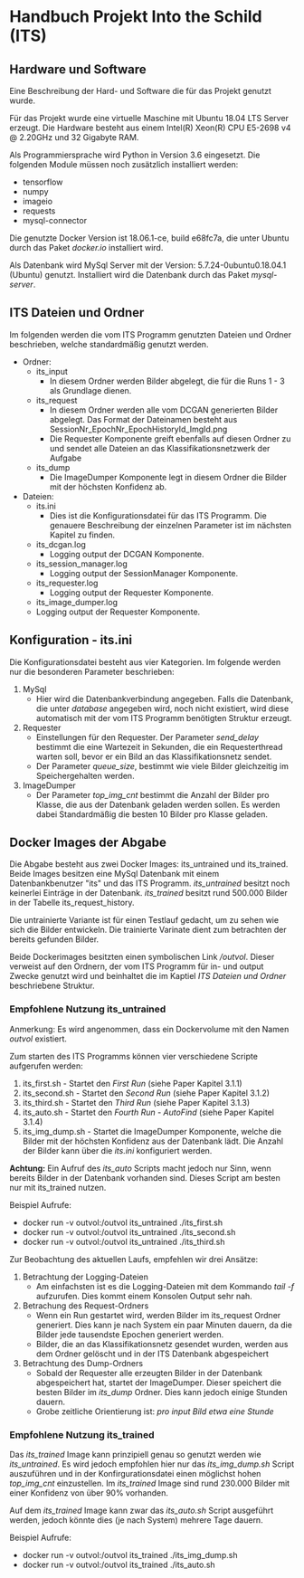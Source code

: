 # Handbuch Projekt Into the Schild (ITS)

## Hardware und Software

Eine Beschreibung der Hard- und Software die für das Projekt genutzt wurde.

Für das Projekt wurde eine virtuelle Maschine mit Ubuntu 18.04 LTS Server erzeugt. Die Hardware besteht aus einem Intel(R) Xeon(R) CPU E5-2698 v4 @ 2.20GHz und 32 Gigabyte RAM.

Als Programmiersprache wird Python in Version 3.6 eingesetzt. Die folgenden Module müssen noch zusätzlich installiert werden:

- tensorflow 
- numpy
- imageio
- requests 
- mysql-connector

Die genutzte Docker Version ist 18.06.1-ce, build e68fc7a, die unter Ubuntu durch das Paket *docker.io* installiert wird.


Als Datenbank wird MySql Server mit der Version: 5.7.24-0ubuntu0.18.04.1 (Ubuntu) genutzt. Installiert wird die Datenbank durch das Paket *mysql-server*.

## ITS Dateien und Ordner

Im folgenden werden die vom ITS Programm genutzten Dateien und Ordner beschrieben, welche standardmäßig genutzt werden.

- Ordner:
  - its_input
    - In diesem Ordner werden Bilder abgelegt, die für die Runs 1 - 3 als Grundlage dienen.
  - its_request
    - In diesem Ordner werden alle vom DCGAN generierten Bilder abgelegt. Das Format der Dateinamen besteht aus SessionNr_EpochNr_EpochHistoryId_ImgId.png
    - Die Requester Komponente greift ebenfalls auf diesen Ordner zu und sendet alle Dateien an das Klassifikationsnetzwerk der Aufgabe
  - its_dump
    - Die ImageDumper Komponente legt in diesem Ordner die Bilder mit der höchsten Konfidenz ab.
- Dateien:
  - its.ini
    - Dies ist die Konfigurationsdatei für das ITS Programm. Die genauere Beschreibung der einzelnen Parameter ist im nächsten Kapitel zu finden.
  - its_dcgan.log
    - Logging output der DCGAN Komponente.
  - its_session_manager.log
    - Logging output der SessionManager Komponente.
  - its_requester.log
    - Logging output der Requester Komponente.
  - its_image_dumper.log
  -  Logging output der Requester Komponente.

## Konfiguration - its.ini

Die Konfigurationsdatei besteht aus vier Kategorien. Im folgende werden nur die besonderen Parameter beschrieben:

1. MySql
   - Hier wird die Datenbankverbindung angegeben. Falls die Datenbank, die unter *database* angegeben wird, noch nicht existiert, wird diese automatisch mit der vom ITS Programm benötigten Struktur erzeugt.
2. Requester
   - Einstellungen für den Requester. Der Parameter *send_delay* bestimmt die eine Wartezeit in Sekunden, die ein Requesterthread warten soll, bevor er ein Bild an das Klassifikationsnetz sendet.
   - Der Parameter *queue_size*, bestimmt wie viele Bilder gleichzeitig im Speichergehalten werden.
3. ImageDumper
   - Der Parameter *top_img_cnt* bestimmt die Anzahl der Bilder pro Klasse, die aus der Datenbank geladen werden sollen. Es werden dabei Standardmäßig die besten 10 Bilder pro Klasse geladen.

## Docker Images der Abgabe

Die Abgabe besteht aus zwei Docker Images: its_untrained und its_trained. Beide Images besitzen eine MySql Datenbank mit einem Datenbankbenutzer "its" und das ITS Programm. *its_untrained* besitzt noch keinerlei Einträge in der Datenbank. *its_trained* besitzt rund 500.000 Bilder in der Tabelle its_request_history.

Die untrainierte Variante ist für einen Testlauf gedacht, um zu sehen wie sich die Bilder entwickeln. Die trainierte Varinate dient zum betrachten der bereits gefunden Bilder.

Beide Dockerimages besitzten einen symbolischen Link */outvol*. Dieser verweist auf den Ordnern, der vom ITS Programm für in- und output Zwecke genutzt wird und beinhaltet die im Kaptiel *ITS Dateien und Ordner* beschriebene Struktur.


### Empfohlene Nutzung its_untrained

Anmerkung: Es wird angenommen, dass ein Dockervolume mit den Namen *outvol* existiert.

Zum starten des ITS Programms können vier verschiedene Scripte aufgerufen werden:

1. its_first.sh - Startet den *First Run* (siehe Paper Kapitel 3.1.1)
2. its_second.sh - Startet den *Second Run* (siehe Paper Kapitel 3.1.2)
3. its_third.sh - Startet den *Third Run* (siehe Paper Kapitel 3.1.3)
4. its_auto.sh - Startet den *Fourth Run - AutoFind* (siehe Paper Kapitel 3.1.4)
5. its_img_dump.sh - Startet die ImageDumper Komponente, welche die Bilder mit der höchsten Konfidenz aus der Datenbank lädt. Die Anzahl der Bilder kann über die *its.ini* konfiguriert werden.

**Achtung:** Ein Aufruf des *its_auto* Scripts macht jedoch nur Sinn, wenn bereits Bilder in der Datenbank vorhanden sind. Dieses Script am besten nur mit its_trained nutzen.

Beispiel Aufrufe:

- docker run -v outvol:/outvol its_untrained ./its_first.sh
- docker run -v outvol:/outvol its_untrained ./its_second.sh
- docker run -v outvol:/outvol its_untrained ./its_third.sh

Zur Beobachtung des aktuellen Laufs, empfehlen wir drei Ansätze:

1. Betrachtung der Logging-Dateien
    - Am einfachsten ist es die Logging-Dateien mit dem Kommando *tail -f* aufzurufen. Dies kommt einem Konsolen Output sehr nah.
2. Betrachung des Request-Ordners
    - Wenn ein Run gestartet wird, werden Bilder im its_request Ordner generiert. Dies kann je nach System ein paar Minuten dauern, da die Bilder jede tausendste Epochen generiert werden.
    - Bilder, die an das Klassifikationsnetz gesendet wurden, werden aus dem Ordner gelöscht und in der ITS Datenbank abgespeichert
3. Betrachtung des Dump-Ordners
    - Sobald der Requester alle erzeugten Bilder in der Datenbank abgespeichert hat, startet der ImageDumper. Dieser speichert die besten Bilder im *its_dump* Ordner. Dies kann jedoch einige Stunden dauern.
    - Grobe zeitliche Orientierung ist: *pro input Bild etwa eine Stunde*

### Empfohlene Nutzung its_trained

Das *its_trained* Image kann prinzipiell genau so genutzt werden wie *its_untrained*. Es wird jedoch empfohlen hier nur das *its_img_dump.sh* Script auszuführen und in der Konfirgurationsdatei einen möglichst hohen *top_img_cnt* einzustellen. Im *its_trained* Image sind rund 230.000 Bilder mit einer Konfidenz von über 90% vorhanden.

Auf dem *its_trained* Image kann zwar das *its_auto.sh* Script ausgeführt werden, jedoch könnte dies (je nach System) mehrere Tage dauern.

Beispiel Aufrufe:

- docker run -v outvol:/outvol its_trained ./its_img_dump.sh
- docker run -v outvol:/outvol its_trained ./its_auto.sh
